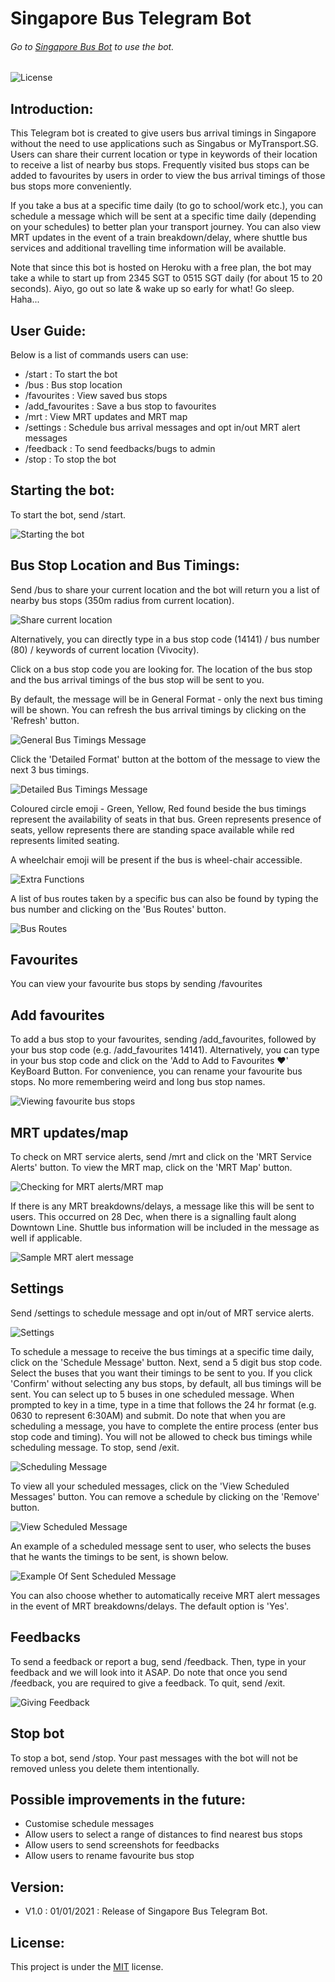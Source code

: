 # Singapore Bus Telegram Bot

###### Go to [Singapore Bus Bot](https://t.me/SINGA_Bus_Bot) to use the bot.

![License](https://img.shields.io/github/license/spartan737/sg-bus-telegram-bot?style=flat-square)

## Introduction:
This Telegram bot is created to give users bus arrival timings in Singapore without the need to use 
applications such as Singabus or MyTransport.SG. Users can share their current location or type in keywords of
their location to receive a list of nearby bus stops. Frequently visited bus stops can be added to favourites
by users in order to view the bus arrival timings of those bus stops more conveniently. 

If you take a bus at a specific time daily (to go to school/work etc.), you can schedule a message which will be sent
at a specific time daily (depending on your schedules) to better plan your transport journey. You can also view
MRT updates in the event of a train breakdown/delay, where shuttle bus services and additional travelling time 
information will be available. 

Note that since this bot is hosted on Heroku with a free plan, the bot may take a while to start up from 2345 SGT 
to 0515 SGT daily (for about 15 to 20 seconds). Aiyo, go out so late & wake up so early for what! Go sleep. Haha...

## User Guide:
Below is a list of commands users can use:

- /start : To start the bot
- /bus : Bus stop location
- /favourites : View saved bus stops
- /add_favourites : Save a bus stop to favourites
- /mrt : View MRT updates and MRT map
- /settings : Schedule bus arrival messages and opt in/out MRT alert messages
- /feedback : To send feedbacks/bugs to admin
- /stop : To stop the bot

## Starting the bot:
To start the bot, send /start.

![Starting the bot](src/introduction.jpg)

## Bus Stop Location and Bus Timings:
Send /bus to share your current location and the bot will return you a list of nearby bus 
stops (350m radius from current location). 

![Share current location](src/share_location.jpg)

Alternatively, you can directly type in a bus stop code (14141) / bus number (80) / keywords of current location 
(Vivocity).

Click on a bus stop code you are looking for. The location of the bus stop and the bus arrival timings of the bus stop 
will be sent to you. 

By default, the message will be in General Format - only the next bus timing will be shown. 
You can refresh the bus arrival timings by clicking on the 'Refresh' button.

![General Bus Timings Message](src/general_bus_arrival_msg.jpg)

Click the 'Detailed Format' button at the bottom of the message to view the next 3 bus timings. 

![Detailed Bus Timings Message](src/detailed_bus_arrival_msg.jpg)

Coloured circle emoji - Green, Yellow, Red found beside the bus timings represent the availability of seats in that bus. 
Green represents presence of seats, yellow represents there are standing space available while red represents limited seating.

A wheelchair emoji will be present if the bus is wheel-chair accessible.

![Extra Functions](src/extra_properties.jpg)

A list of bus routes taken by a specific bus can also be found by typing the bus number and clicking on the 'Bus Routes' button.

![Bus Routes](src/bus_routes.jpg)

## Favourites
You can view your favourite bus stops by sending /favourites

## Add favourites
To add a bus stop to your favourites, sending /add_favourites, followed by your bus stop code (e.g. /add_favourites 14141). 
Alternatively, you can type in your bus stop code and click on the 'Add to Add to Favourites ❤' KeyBoard Button.
For convenience, you can rename your favourite bus stops. No more remembering weird and long bus stop names.

![Viewing favourite bus stops](src/favourites.jpg)

## MRT updates/map
To check on MRT service alerts, send /mrt and click on the 'MRT Service Alerts' button. 
To view the MRT map, click on the 'MRT Map' button.

![Checking for MRT alerts/MRT map](src/mrt.jpg)

If there is any MRT breakdowns/delays, a message like this will be sent to users. This occurred on 28 Dec, when there 
is a signalling fault along Downtown Line. Shuttle bus information will be included in the message as well if applicable.

![Sample MRT alert message](src/mrt_delay_example.jpg)

## Settings
Send /settings to schedule message and opt in/out of MRT service alerts.

![Settings](src/settings.jpg)

To schedule a message to receive the bus timings at a specific time daily, click on the 
'Schedule Message' button. Next, send a 5 digit bus stop code. Select the buses that you want their timings to be sent 
to you. If you click 'Confirm' without selecting any bus stops, by default, all bus timings will be sent. 
You can select up to 5 buses in one scheduled message. When prompted to key in a time, type in a time that 
follows the 24 hr format (e.g. 0630 to represent 6:30AM) and submit. Do note that when you are scheduling a message, 
you have to complete the entire process (enter bus stop code and timing). You will not be allowed to check bus timings 
while scheduling message. To stop, send /exit. 

![Scheduling Message](src/scheduling_bus_message.jpg)

To view all your scheduled messages, click on the 'View Scheduled Messages' button. You can remove a schedule by 
clicking on the 'Remove' button. 

![View Scheduled Message](src/viewing_scheduled_msg_with_bus.jpg)

An example of a scheduled message sent to user, who selects the buses that he wants the timings to be sent, is shown below.

![Example Of Sent Scheduled Message](src/example_of_sent_scheduled_msg.jpg)

You can also choose whether to automatically receive MRT alert messages in the event of MRT breakdowns/delays. 
The default option is 'Yes'.

## Feedbacks
To send a feedback or report a bug, send /feedback. Then, type in your feedback and we will look into it ASAP. 
Do note that once you send /feedback, you are required to give a feedback. To quit, send /exit.

![Giving Feedback](src/feedback.jpg)

## Stop bot
To stop a bot, send /stop. Your past messages with the bot will not be removed unless you delete them intentionally.

## Possible improvements in the future:
- Customise schedule messages
- Allow users to select a range of distances to find nearest bus stops
- Allow users to send screenshots for feedbacks
- Allow users to rename favourite bus stop 

## Version:
- V1.0 : 01/01/2021 : Release of Singapore Bus Telegram Bot.

## License:
This project is under the [MIT](https://github.com/spartan737/sg-bus-telegram-bot/blob/master/LICENSE) license.